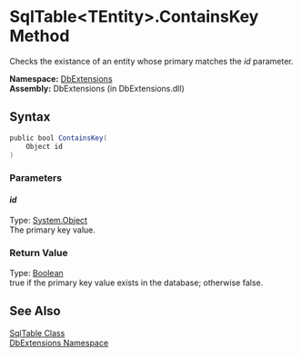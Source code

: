 SqlTable&lt;TEntity>.ContainsKey Method
=======================================
Checks the existance of an entity whose primary matches the *id* parameter.

**Namespace:** [DbExtensions][1]  
**Assembly:** DbExtensions (in DbExtensions.dll)

Syntax
------

```csharp
public bool ContainsKey(
	Object id
)
```

### Parameters

#### *id*
Type: [System.Object][2]  
The primary key value.

### Return Value
Type: [Boolean][3]  
true if the primary key value exists in the database; otherwise false.

See Also
--------
[SqlTable<TEntity> Class][4]  
[DbExtensions Namespace][1]  

[1]: ../README.md
[2]: http://msdn.microsoft.com/en-us/library/e5kfa45b
[3]: http://msdn.microsoft.com/en-us/library/a28wyd50
[4]: README.md